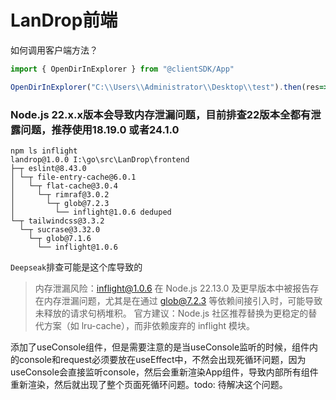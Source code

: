 # LanDrop前端
如何调用客户端方法？
```typeScript
import { OpenDirInExplorer } from "@clientSDK/App"

OpenDirInExplorer("C:\\Users\\Administrator\\Desktop\\test").then(res=>{console.log(res)})
```

### Node.js 22.x.x版本会导致内存泄漏问题，目前排查22版本全都有泄露问题，推荐使用18.19.0 或者24.1.0
```
npm ls inflight
landrop@1.0.0 I:\go\src\LanDrop\frontend
├─┬ eslint@8.43.0
│ └─┬ file-entry-cache@6.0.1
│   └─┬ flat-cache@3.0.4
│     └─┬ rimraf@3.0.2
│       └─┬ glob@7.2.3
│         └── inflight@1.0.6 deduped
└─┬ tailwindcss@3.3.2
  └─┬ sucrase@3.32.0
    └─┬ glob@7.1.6
      └── inflight@1.0.6
```
`Deepseak`排查可能是这个库导致的
> 内存泄漏风险：inflight@1.0.6 在 Node.js 22.13.0 及更早版本中被报告存在内存泄漏问题，尤其是在通过 glob@7.2.3 等依赖间接引入时，可能导致未释放的请求句柄堆积。
官方建议：Node.js 社区推荐替换为更稳定的替代方案（如 lru-cache），而非依赖废弃的 inflight 模块。

添加了useConsole组件，但是需要注意的是当useConsole监听的时候，组件内的console和request必须要放在useEffect中，不然会出现死循环问题，因为useConsole会直接监听console，然后会重新渲染App组件，导致内部所有组件重新渲染，然后就出现了整个页面死循环问题。todo: 待解决这个问题。